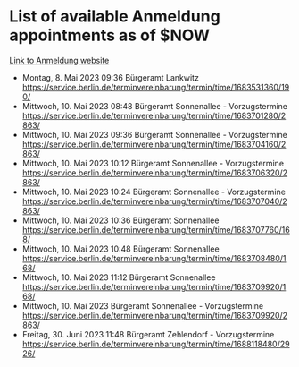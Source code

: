 # List of available Anmeldung appointments as of $NOW
[Link to Anmeldung website](https://service.berlin.de/terminvereinbarung/termin/tag.php?termin=1&anliegen[]=120686&dienstleisterlist=122210,122217,327316,122219,327312,122227,327314,122231,327346,122243,327348,122254,122252,329742,122260,329745,122262,329748,122271,327278,122273,327274,122277,327276,330436,122280,327294,122282,327290,122284,327292,122291,327270,122285,327266,122286,327264,122296,327268,150230,329760,122297,327286,122294,327284,122312,329763,122314,329775,122304,327330,122311,327334,122309,327332,317869,122281,327352,122279,329772,122283,122276,327324,122274,327326,122267,329766,122246,327318,122251,327320,122257,327322,122208,327298,122226,327300&herkunft=http%3A%2F%2Fservice.berlin.de%2Fdienstleistung%2F120686%2F)
- Montag, 8. Mai 2023 09:36 Bürgeramt Lankwitz https://service.berlin.de/terminvereinbarung/termin/time/1683531360/190/
- Mittwoch, 10. Mai 2023 08:48 Bürgeramt Sonnenallee - Vorzugstermine https://service.berlin.de/terminvereinbarung/termin/time/1683701280/2863/
- Mittwoch, 10. Mai 2023 09:36 Bürgeramt Sonnenallee - Vorzugstermine https://service.berlin.de/terminvereinbarung/termin/time/1683704160/2863/
- Mittwoch, 10. Mai 2023 10:12 Bürgeramt Sonnenallee - Vorzugstermine https://service.berlin.de/terminvereinbarung/termin/time/1683706320/2863/
- Mittwoch, 10. Mai 2023 10:24 Bürgeramt Sonnenallee - Vorzugstermine https://service.berlin.de/terminvereinbarung/termin/time/1683707040/2863/
- Mittwoch, 10. Mai 2023 10:36 Bürgeramt Sonnenallee https://service.berlin.de/terminvereinbarung/termin/time/1683707760/168/
- Mittwoch, 10. Mai 2023 10:48 Bürgeramt Sonnenallee https://service.berlin.de/terminvereinbarung/termin/time/1683708480/168/
- Mittwoch, 10. Mai 2023 11:12 Bürgeramt Sonnenallee https://service.berlin.de/terminvereinbarung/termin/time/1683709920/168/
- Mittwoch, 10. Mai 2023  Bürgeramt Sonnenallee - Vorzugstermine https://service.berlin.de/terminvereinbarung/termin/time/1683709920/2863/
- Freitag, 30. Juni 2023 11:48 Bürgeramt Zehlendorf - Vorzugstermine https://service.berlin.de/terminvereinbarung/termin/time/1688118480/2926/
